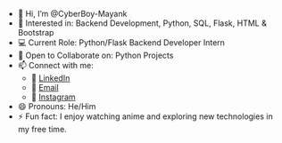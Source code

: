 - 👋 Hi, I’m @CyberBoy-Mayank
- 👀 Interested in: Backend Development, Python, SQL, Flask, HTML & Bootstrap 
- 💻 Current Role: Python/Flask Backend Developer Intern
- 💞️ Open to Collaborate on: Python Projects
- 📫 Connect with me:
  - 🔗 [LinkedIn](https://www.linkedin.com/in/mayank-chudasama-127b53318?utm_source=share&utm_campaign=share_via&utm_content=profile&utm_medium=android_app)
  - 📧 [Email](mailto:mayank.chudasama010@gmail.com)
  - 📸 [Instagram](https://www.instagram.com/cyberboy_mayank)
- 😄 Pronouns: He/Him
- ⚡ Fun fact: I enjoy watching anime and exploring new technologies in my free time.

<!---
CyberBoy-Mayank/CyberBoy-Mayank is a ✨ special ✨ repository because its `README.md` (this file) appears on your GitHub profile.
You can click the Preview link to take a look at your changes.
--->
